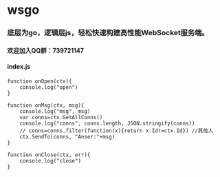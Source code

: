 # wsgo

### 底层为go，逻辑层js，轻松快速构建高性能WebSocket服务端。

#### 欢迎加入QQ群：739721147

#### index.js
```
function onOpen(ctx){
	console.log("open")
}

function onMsg(ctx, msg){
	console.log("msg", msg)
	var conns=ctx.GetAllConns()
	console.log("conns", conns.length, JSON.stringify(conns))
	// conns=conns.filter(function(x){return x.Id!=ctx.Id}) //其他人
	ctx.SendTo(conns, "Anser:"+msg)
}

function onClose(ctx, err){
	console.log("close")
}
```

